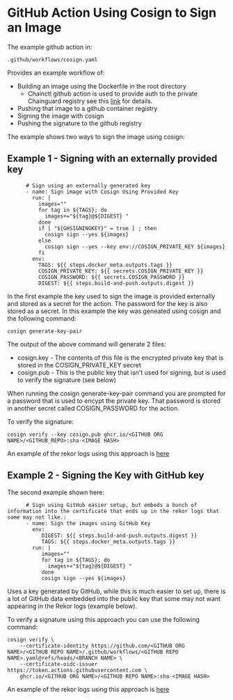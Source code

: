 # GitHub Action Using Cosign to Sign an Image
The example github action in:
```
.github/workflows/cosign.yaml
```

Provides an example workflow of:
- Building an image using the Dockerfile in the root directory
  - Chainctl github action is used to provide auth to the private Chainguard registry see this [link](https://edu.chainguard.dev/chainguard/administration/assumable-ids/identity-examples/github-identity/) for details.
- Pushing that image to a github container registry
- Signing the image with cosign
- Pushing the signature to the github registry

The example shows two ways to sign the image using cosign:
## Example 1 - Signing with an externally provided key
```
      # Sign using an externally generated key
      - name: Sign image with Cosign Using Provided Key
        run: |
          images=""
          for tag in ${TAGS}; do
            images+="${tag}@${DIGEST} "
          done
          if [ "${GHSIGNINGKEY}" = true ] ; then
            cosign sign --yes ${images}
          else
            cosign sign --yes --key env://COSIGN_PRIVATE_KEY ${images}
          fi
        env:
          TAGS: ${{ steps.docker_meta.outputs.tags }}
          COSIGN_PRIVATE_KEY: ${{ secrets.COSIGN_PRIVATE_KEY }}
          COSIGN_PASSWORD: ${{ secrets.COSIGN_PASSWORD }}
          DIGEST: ${{ steps.build-and-push.outputs.digest }}

```
In the first example the key used to sign the image is provided externally and stored as a secret for the action.  The password for the key is also stored as a secret.  In this example the key was geneated using cosign and the following command:
```
cosign generate-key-pair
```

The output of the above command will generate 2 files:
- cosign.key - The contents of this file is the encrypted private key that is stored in the COSIGN_PRIVATE_KEY secret
- cosign.pub - This is the public key that isn't used for signing, but is used to verify the signature (see below)

When running the cosign generate-key-pair command you are prompted for a password that is used to encypt the private key. That password is stored in another secret called COSIGN_PASSWORD for the action.

To verify the signature:
```
cosign verify --key cosign.pub ghcr.io/<GITHUB ORG NAME>/<GITHUB_REPO>:sha-<IMAGE HASH>
```
An example of the rekor logs using this approach is [here](https://search.sigstore.dev/?logIndex=181872174) 

## Example 2 - Signing the Key with GitHub key
The second example shown here:
```
      # Sign using GitHub easier setup, but embeds a bunch of information into the certificate that ends up in the rekor logs that some may not like.:
      - name: Sign the images using GitHub Key
        env:
           DIGEST: ${{ steps.build-and-push.outputs.digest }}
           TAGS: ${{ steps.docker_meta.outputs.tags }}
        run: |
           images=""
           for tag in ${TAGS}; do
             images+="${tag}@${DIGEST} "
           done
           cosign sign --yes ${images}
```

Uses a key generated by GitHub, while this is much easier to set up, there is a lot of GitHub data embedded into the public key that some may not want appearing in the Rekor logs (example below).

To verify a signature using this approach you can use the following command:
```
cosign verify \
    --certificate-identity https://github.com/<GITHUB ORG NAME>/<GITHUB REPO NAME>/.github/workflows/<GITHUB REPO NAME>.yaml@refs/heads/<BRANCH NAME> \
    --certificate-oidc-issuer https://token.actions.githubusercontent.com \
    ghcr.io/<GITHUB ORG NAME>/<GITHUB REPO NAME>:sha-<IMAGE HASH>
```
An example of the rekor logs using this approach is [here](https://search.sigstore.dev/?logIndex=181872195) 



